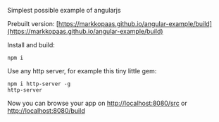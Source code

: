 Simplest possible example of angularjs

Prebuilt version: [https://markkopaas.github.io/angular-example/build](https://markkopaas.github.io/angular-example/build)

Install and build:

	npm i

Use any http server, for example this tiny little gem:

	npm i http-server -g
	http-server

Now you can browse your app on [http://localhost:8080/src](http://localhost:8080) or [http://localhost:8080/build](http://localhost:8080/build)
